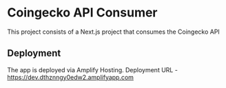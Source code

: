 # Coingecko API Consumer

This project consists of a Next.js project that consumes the Coingecko API

## Deployment

The app is deployed via Amplify Hosting. 
Deployment URL - https://dev.dthznngy0edw2.amplifyapp.com